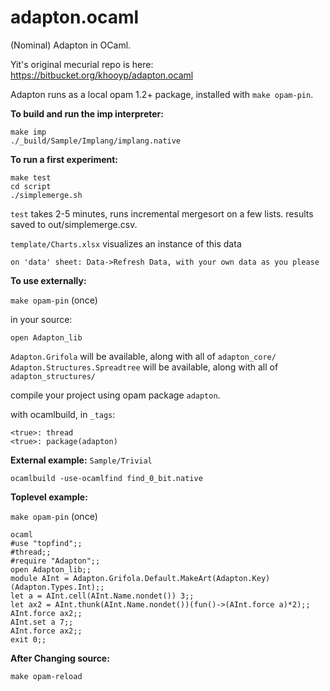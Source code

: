 adapton.ocaml
=============

(Nominal) Adapton in OCaml.

Yit's original mecurial repo is here: https://bitbucket.org/khooyp/adapton.ocaml

Adapton runs as a local opam 1.2+ package, installed with `make opam-pin`.

**To build and run the imp interpreter:**

    make imp
    ./_build/Sample/Implang/implang.native

**To run a first experiment:**

    make test
    cd script
    ./simplemerge.sh

`test` takes 2-5 minutes, runs incremental mergesort on a few lists.
results saved to out/simplemerge.csv.

`template/Charts.xlsx` visualizes an instance of this data

    on 'data' sheet: Data->Refresh Data, with your own data as you please

**To use externally:**

`make opam-pin` (once)

in your source:

    open Adapton_lib

`Adapton.Grifola` will be available, along with all of `adapton_core/`
`Adapton.Structures.Spreadtree` will be available, along with all of `adapton_structures/`

compile your project using opam package `adapton`.

with ocamlbuild, in `_tags`:
    
    <true>: thread
    <true>: package(adapton)

**External example:** `Sample/Trivial`

    ocamlbuild -use-ocamlfind find_0_bit.native

**Toplevel example:**

`make opam-pin` (once)

    ocaml
    #use "topfind";;
    #thread;;
    #require "Adapton";;
    open Adapton_lib;;
    module AInt = Adapton.Grifola.Default.MakeArt(Adapton.Key)(Adapton.Types.Int);;
    let a = AInt.cell(AInt.Name.nondet()) 3;;
    let ax2 = AInt.thunk(AInt.Name.nondet())(fun()->(AInt.force a)*2);;
    AInt.force ax2;;
    AInt.set a 7;;
    AInt.force ax2;;
    exit 0;;

**After Changing source:**

    make opam-reload



